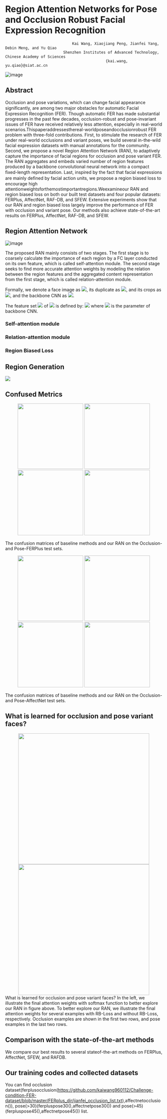 # Region Attention Networks for Pose and Occlusion Robust Facial Expression Recognition

                                  Kai Wang, Xiaojiang Peng, Jianfei Yang, Debin Meng, and Yu Qiao
                              Shenzhen Institutes of Advanced Technology, Chinese Academy of Sciences
                                                 {kai.wang, yu.qiao}@siat.ac.cn

![image](https://github.com/kaiwang960112/Challenge-condition-FER-dataset/raw/master/figs/sample.png)

## Abstract

Occlusion and pose variations, which can change facial appearance signiﬁcantly, are among two major obstacles for automatic Facial Expression Recognition (FER). Though automatic FER has made substantial progresses in the past few decades, occlusion-robust and pose-invariant issues of FER have received relatively less attention, especially in real-world scenarios.Thispaperaddressesthereal-worldposeandocclusionrobust FER problem with three-fold contributions. First, to stimulate the research of FER under real-world occlusions and variant poses, we build several in-the-wild facial expression datasets with manual annotations for the community. Second, we propose a novel Region Attention Network (RAN), to adaptively capture the importance of facial regions for occlusion and pose variant FER. The RAN aggregates and embeds varied number of region features produced by a backbone convolutional neural network into a compact ﬁxed-length representation. Last, inspired by the fact that facial expressions are mainly deﬁned by facial action units, we propose a region biased loss to encourage high attentionweightsforthemostimportantregions.Weexamineour RAN and region biased loss on both our built test datasets and four popular datasets: FERPlus, AffectNet, RAF-DB, and SFEW. Extensive experiments show that our RAN and region biased loss largely improve the performance of FER with occlusion and variant pose. Our methods also achieve state-of-the-art results on FERPlus, AffectNet, RAF-DB, and SFEW.


## Region Attention Network
![image](https://github.com/kaiwang960112/Challenge-condition-FER-dataset/raw/master/figs/pipeline_final.png)

The proposed RAN mainly consists of two stages. The first stage is to coarsely calculate the importance of each region by a FC layer conducted on its own feature, which is called self-attention module. The second stage seeks to find more accurate attention weights by modeling the relation between the region features and the aggregated content representation from the first stage, which is called relation-attention module.

Formally, we denote a face image as <img src="http://chart.googleapis.com/chart?cht=tx&chl= $$I$$" style="border:none;">, its duplicate as <img src="http://chart.googleapis.com/chart?cht=tx&chl= $${I_1},{I_2}, \cdots ,{I_k}$$" style="border:none;">, and its crops as <img src="http://chart.googleapis.com/chart?cht=tx&chl= $$I$$" style="border:none;">,  and the backbone CNN as <img src="http://chart.googleapis.com/chart?cht=tx&chl= $$r(\cdot;{\theta})$$" style="border:none;">. 

The feature set <img src="http://chart.googleapis.com/chart?cht=tx&chl= $$X$$" style="border:none;"> of <img src="http://chart.googleapis.com/chart?cht=tx&chl= $$I$$" style="border:none;"> is defined by: <img src="http://chart.googleapis.com/chart?cht=tx&chl= $$X = [{F_0},{F_1}, \cdots, {F_k}] = [r({I_0};{\theta}),r({I_1};{\theta}), \cdots ,r({I_k};{\theta})]$$" style="border:none;"> where <img src="http://chart.googleapis.com/chart?cht=tx&chl= $$\theta$$" style="border:none;"> is the parameter of backbone CNN.

### Self-attention module

### Relation-attention module

### Region Biased Loss

## Region Generation 
<img src="https://github.com/kaiwang960112/Challenge-condition-FER-dataset/raw/master/figs/part_generate_v3.png">

## Confused Metrics
<div align="center">
<img src="https://github.com/kaiwang960112/Challenge-condition-FER-dataset/raw/master/figs/baseline_affectnet_occlusion-v7.png" width="210" >

<img src="https://github.com/kaiwang960112/Challenge-condition-FER-dataset/raw/master/figs/affectnet_occlusion-1.png" width="210" >

<img src="https://github.com/kaiwang960112/Challenge-condition-FER-dataset/raw/master/figs/baseline_affectnet_pose45-1.png" width="210" >

<img src="https://github.com/kaiwang960112/Challenge-condition-FER-dataset/raw/master/figs/affectnet_pose45-1.png" width="210" >
 </div>
 
 The confusion matrices of baseline methods and our RAN on the Occlusion- and Pose-FERPlus test sets.

<div align="center">
<img src="https://github.com/kaiwang960112/Challenge-condition-FER-dataset/raw/master/figs/baseline_ferplus_occlusion-1.png" width="210" >

<img src="https://github.com/kaiwang960112/Challenge-condition-FER-dataset/raw/master/figs/ferplus_occlusion-1.png" width="210" >

<img src="https://github.com/kaiwang960112/Challenge-condition-FER-dataset/raw/master/figs/baseline_ferplus_pose45-1.png" width="210" >

<img src="https://github.com/kaiwang960112/Challenge-condition-FER-dataset/raw/master/figs/ferplus_pose45-1.png" width="210" >
 </div>

The confusion matrices of baseline methods and our RAN on the Occlusion- and Pose-AffectNet test sets.

## What is learned for occlusion and pose variant faces?
<div align="center">
<img src="https://github.com/kaiwang960112/Challenge-condition-FER-dataset/raw/master/figs/w_o_pbl.png" width="420" >

<img src="https://github.com/kaiwang960112/Challenge-condition-FER-dataset/raw/master/figs/vis_score.png" width="420" >
 </div>
What is learned for occlusion and pose variant faces? In the left, we illustrate the final attention weights with softmax function to better explore our RAN in figure above. To better explore our RAN, we illustrate the final attention weights for several examples with RB-Loss and without RB-Loss, respectively. Occlusion examples are shown in the first two rows, and pose examples in the last two rows.

## Comparison with the state-of-the-art methods
We compare our best results to several stateof-the-art methods on FERPlus, AffectNet, SFEW, and RAFDB.

## Our training codes and collected datasets
You can find occlusion dataset(ferplusocclusion(https://github.com/kaiwang960112/Challenge-condition-FER-dataset/blob/master/FERplus_dir/jianfei_occlusion_list.txt),affectnetocclusion()), pose(>30)(ferpluspose30(),affectnetpose30()) and pose(>45)(ferpluspose45(),affectnetpose45()) list.
